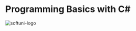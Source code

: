 # Programming Basics with C#
![softuni-logo](https://user-images.githubusercontent.com/37114087/41458844-6a45e3e0-7090-11e8-81da-e0f1f4385049.png) </br>